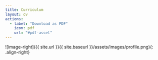 ```yaml
---
title: Curriculum
layout: cv
actions:
  - label: "Download as PDF"
    icon: pdf
    url: "#pdf-asset"
---
```

![image-right]({{ site.url }}{{ site.baseurl }}/assets/images/profile.png){: .align-right}
